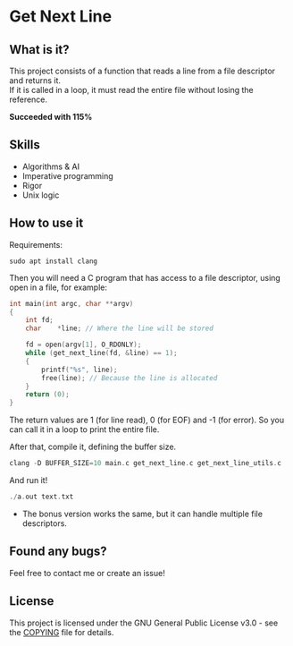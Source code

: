 # Get Next Line

## What is it?
This project consists of a function that reads a line from a file descriptor and returns it.  
If it is called in a loop, it must read the entire file without losing the reference.

**Succeeded with 115%**

## Skills
- Algorithms & AI
- Imperative programming
- Rigor
- Unix logic


## How to use it
Requirements:
```shell
sudo apt install clang
```

Then you will need a C program that has access to a file descriptor, using open in a file, for example:
```c
int main(int argc, char **argv)
{
	int	fd;
	char	*line; // Where the line will be stored

	fd = open(argv[1], O_RDONLY);
	while (get_next_line(fd, &line) == 1);
	{
		printf("%s", line);
		free(line); // Because the line is allocated
	}
	return (0);
}
```
The return values are 1 (for line read), 0 (for EOF) and -1 (for error). So you can call it in a loop to print the entire file.

After that, compile it, defining the buffer size.
```c
clang -D BUFFER_SIZE=10 main.c get_next_line.c get_next_line_utils.c
```

And run it!
```c
./a.out text.txt
```
- The bonus version works the same, but it can handle multiple file descriptors.

## Found any bugs?
Feel free to contact me or create an issue!

## License
This project is licensed under the GNU General Public License v3.0 - see the [COPYING](https://github.com/hde-oliv/get_next_line/blob/master/COPYING) file for details.
